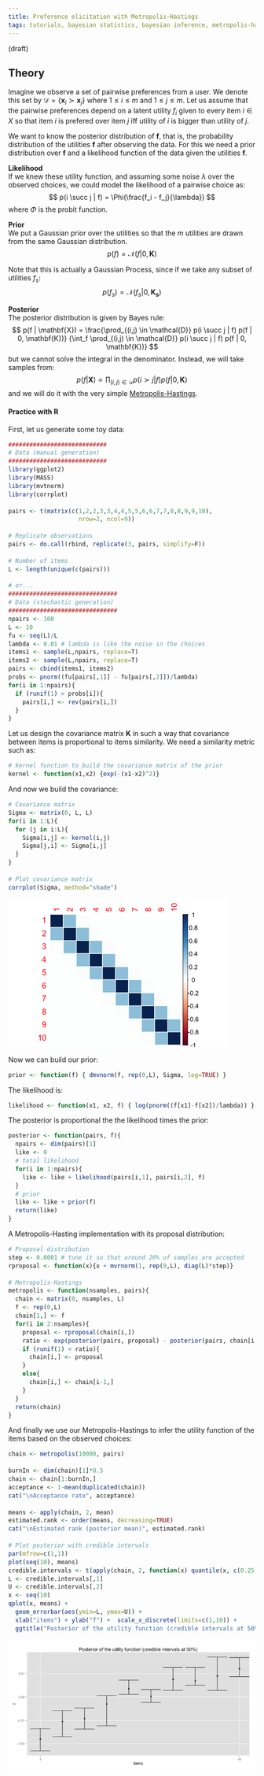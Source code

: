 ```yaml
---
title: Preference elicitation with Metropolis-Hastings
tags: tutorials, bayesian statistics, bayesian inference, metropolis-hastings
---
```

(draft)

## Theory 
Imagine we observe a set of pairwise preferences from a user. We denote this set by $\mathcal{D} = \left \{ \mathbf{x}_i \succ \mathbf{x}_j \right \}$ where $1 \leq i \leq m$ and $1 \leq j \leq m$. Let us assume that the pairwise preferences depend on a latent utility $f_i$ given to every item $i \in X$ so that item $i$ is prefered over item $j$ iff utility of $i$ is bigger than utility of $j$.

We want to know the posterior distribution of $\mathbf{f}$, that is, the probability distribution of the utilities $\mathbf{f}$ after observing the data. For this we need a prior distribution over $\mathbf{f}$ and a likelihood function of the data given the utilities $\mathbf{f}$.

**Likelihood**  
If we knew these utility function, and assuming some noise $\lambda$ over the observed choices, we could model the likelihood of a pairwise choice as:
$$
p(i \succ j | f) = \Phi(\frac{f_i - f_j}{\lambda})
$$
where $\Phi$ is the probit function.

**Prior**  
We put a Gaussian prior over the utilities so that the $m$ utilities are drawn from the same Gaussian distribution. 
$$
p(f) = \mathcal{N}(f | 0, \mathbf{K})
$$

Note that this is actually a Gaussian Process, since if we take any subset of utilities $f_s$:
$$
p(f_s) = \mathcal{N}(f_s | 0, \mathbf{K_s})
$$

**Posterior**   
The posterior distribution is given by Bayes rule:
$$
p(f | \mathbf{X}) = \frac{\prod_{(i,j) \in \mathcal{D}}  p(i \succ j | f) p(f | 0, \mathbf{K})}
{\int_f \prod_{(i,j) \in \mathcal{D}}  p(i \succ j | f) p(f | 0, \mathbf{K})}
$$
but we cannot solve the integral in the denominator. Instead, we will take samples from:
$$
p(f | \mathbf{X}) \propto \prod_{(i,j) \in \mathcal{D}}  p(i \succ j | f) p(f | 0, \mathbf{K})
$$
and we will do it with the very simple [Metropolis-Hastings](http://en.wikipedia.org/wiki/Metropolis%E2%80%93Hastings_algorithm).

#### Practice with R  
First, let us generate some toy data:

```r
############################
# Data (manual generation)
############################
library(ggplot2)
library(MASS)
library(mvtnorm)
library(corrplot)  

pairs <- t(matrix(c(1,2,2,3,3,4,4,5,5,6,6,7,7,8,8,9,9,10), 
                    nrow=2, ncol=9))

# Replicate observations
pairs <- do.call(rbind, replicate(3, pairs, simplify=F))

# Number of items
L <- length(unique(c(pairs)))

# or...
###############################
# Data (stochastic generation)
###############################
npairs <- 100
L <- 10
fu <- seq(L)/L
lambda <- 0.01 # lambda is like the noise in the choices
items1 <- sample(L,npairs, replace=T)
items2 <- sample(L,npairs, replace=T)
pairs <- cbind(items1, items2)
probs <- pnorm((fu[pairs[,1]] - fu[pairs[,2]])/lambda)
for(i in 1:npairs){
  if (runif(1) > probs[i]){
    pairs[i,] <- rev(pairs[i,])
  }
}
```

Let us design the covariance matrix $\mathbf{K}$ in such a way that covariance between items is proportional to items similarity. We need a similarity metric such as:

```r
# kernel function to build the covariance matrix of the prior
kernel <- function(x1,x2) {exp(-(x1-x2)^2)}
```

And now we build the covariance:
```r
# Covariance matrix
Sigma <- matrix(0, L, L)
for(i in 1:L){
  for (j in i:L){
    Sigma[i,j] <- kernel(i,j)
    Sigma[j,i] <- Sigma[i,j]
  }
}

# Plot covariance matrix
corrplot(Sigma, method="shade")
```
![](../images/2015-04-26-Sigma.png)

Now we can build our prior:
```r
prior <- function(f) { dmvnorm(f, rep(0,L), Sigma, log=TRUE) }
```

The likelihood is:
```r
likelihood <- function(x1, x2, f) { log(pnorm((f[x1]-f[x2])/lambda)) }
```

The posterior is proportional the the likelihood times the prior:
```r
posterior <- function(pairs, f){
  npairs <- dim(pairs)[1]
  like <- 0
  # total likelihood
  for(i in 1:npairs){
    like <- like + likelihood(pairs[i,1], pairs[i,2], f) 
  }
  # prior
  like <- like + prior(f)
  return(like)
}
```

A Metropolis-Hasting implementation with its  proposal distribution:

```r
# Proposal distribution
step <- 0.0001 # tune it so that around 20% of samples are accepted
rproposal <- function(x){x + mvrnorm(1, rep(0,L), diag(L)*step)}

# Metropolis-Hastings
metropolis <- function(nsamples, pairs){
  chain <- matrix(0, nsamples, L)
  f <- rep(0,L)
  chain[1,] <- f
  for(i in 2:nsamples){
    proposal <- rproposal(chain[i,])
    ratio <- exp(posterior(pairs, proposal) - posterior(pairs, chain[i-1,]))
    if (runif(1) < ratio){
      chain[i,] <- proposal
    }
    else{
      chain[i,] <- chain[i-1,]
    }
  }
  return(chain)
}
```


And finally we use our Metropolis-Hastings to infer the utility function of the items based on the observed choices:

```r
chain <- metropolis(10000, pairs)

burnIn <- dim(chain)[1]*0.5
chain <- chain[1:burnIn,]
acceptance <- 1-mean(duplicated(chain))
cat("\nAcceptance rate", acceptance)

means <- apply(chain, 2, mean)
estimated.rank <- order(means, decreasing=TRUE)
cat("\nEstimated rank (posterior mean)", estimated.rank)

# Plot posterior with credible intervals
par(mfrow=c(1,1))
plot(seq(10), means)
credible.intervals <- t(apply(chain, 2, function(x) quantile(x, c(0.25,0.75))))
L <- credible.intervals[,1]
U <- credible.intervals[,2]
x <- seq(10)
qplot(x, means) + 
  geom_errorbar(aes(ymin=L, ymax=U)) + 
  xlab("items") + ylab("f") +  scale_x_discrete(limits=c(1,10)) +
  ggtitle("Posterior of the utility function (credible intervals at 50%)")
```
<img src="../images/2015-04-26-posterior.png" width="800px">